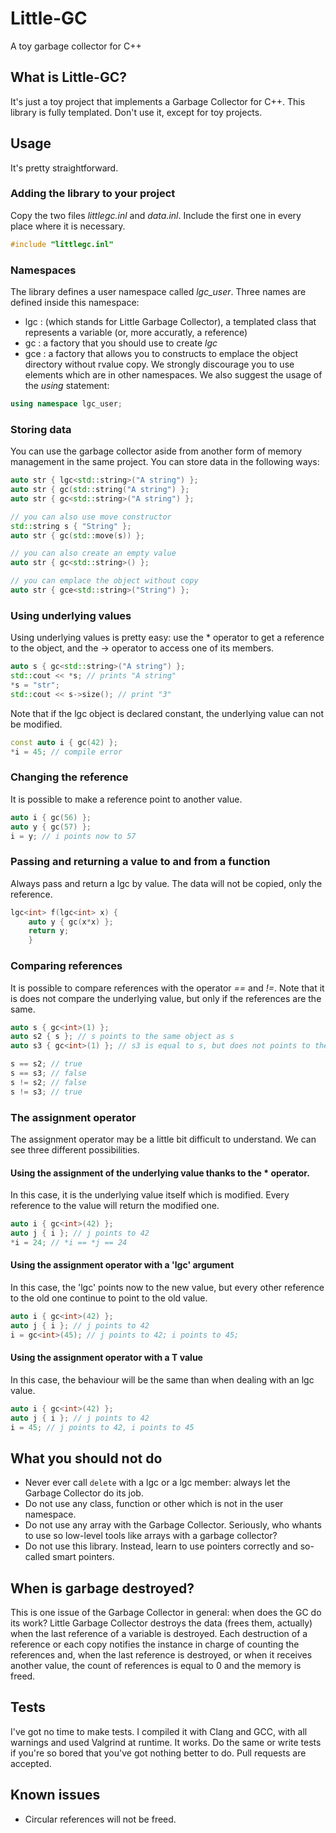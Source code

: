 # Little-GC
A toy garbage collector for C++
## What is Little-GC?
It's just a toy project that implements a Garbage Collector for C++. This library is fully templated. Don't use it, except for toy projects.
## Usage
It's pretty straightforward.
### Adding the library to your project
Copy the two files *littlegc.inl* and *data.inl*. Include the first one in every place where it is necessary.
```c++
#include "littlegc.inl"
```
### Namespaces
The library defines a user namespace called *lgc_user*. Three names are defined inside this namespace:
* lgc : (which stands for Little Garbage Collector), a templated class that represents a variable (or, more accuratly, a reference)
* gc : a factory that you should use to create *lgc*
* gce : a factory that allows you to constructs to emplace the object directory without rvalue copy.
We strongly discourage you to use elements which are in other namespaces. We also suggest the usage of the *using* statement:
```c++
using namespace lgc_user;
```
### Storing data
You can use the garbage collector aside from another form of memory management in the same project.
You can store data in the following ways:
```c++
auto str { lgc<std::string>("A string") };
auto str { gc(std::string("A string") };
auto str { gc<std::string>("A string") };

// you can also use move constructor
std::string s { "String" };
auto str { gc(std::move(s)) };

// you can also create an empty value
auto str { gc<std::string>() };

// you can emplace the object without copy
auto str { gce<std::string>("String") };
```
### Using underlying values
Using underlying values is pretty easy: use the * operator to get a reference to the object, and the -> operator to access one of its members.
```c++
auto s { gc<std::string>("A string") };
std::cout << *s; // prints "A string"
*s = "str";
std::cout << s->size(); // print "3"
```
Note that if the lgc object is declared constant, the underlying value can not be modified.
```c++
const auto i { gc(42) };
*i = 45; // compile error
```
### Changing the reference
It is possible to make a reference point to another value.
```c++
auto i { gc(56) };
auto y { gc(57) };
i = y; // i points now to 57
```
### Passing and returning a value to and from a function
Always pass and return a lgc by value. The data will not be copied, only the reference.
```c++
lgc<int> f(lgc<int> x) {
	auto y { gc(x*x) };
	return y;
	}
```
### Comparing references
It is possible to compare references with the operator *==* and *!=*. Note that it is does not compare the underlying value, but only if the references are the same.
```c++
auto s { gc<int>(1) };
auto s2 { s }; // s points to the same object as s
auto s3 { gc<int>(1) }; // s3 is equal to s, but does not points to the same object

s == s2; // true
s == s3; // false
s != s2; // false
s != s3; // true
```
### The assignment operator
The assignment operator may be a little bit difficult to understand. We can see three different possibilities.
#### Using the assignment of the underlying value thanks to the * operator.
In this case, it is the underlying value itself which is modified. Every reference to the value will return the modified one.
```c++
auto i { gc<int>(42) };
auto j { i }; // j points to 42
*i = 24; // *i == *j == 24
```
#### Using the assignment operator with a 'lgc' argument
In this case, the 'lgc' points now to the new value, but every other reference to the old one continue to point to the old value.
```c++
auto i { gc<int>(42) };
auto j { i }; // j points to 42
i = gc<int>(45); // j points to 42; i points to 45;
```
#### Using the assignment operator with a T value
In this case, the behaviour will be the same than when dealing with an lgc value.
```c++
auto i { gc<int>(42) };
auto j { i }; // j points to 42
i = 45; // j points to 42, i points to 45
```
## What you should not do
* Never ever call `delete` with a lgc or a lgc member: always let the Garbage Collector do its job.
* Do not use any class, function or other which is not in the user namespace.
* Do not use any array with the Garbage Collector. Seriously, who whants to use so low-level tools like arrays with a garbage collector? 
* Do not use this library. Instead, learn to use pointers correctly and so-called smart pointers.
## When is garbage destroyed?
This is one issue of the Garbage Collector in general: when does the GC do its work?
Little Garbage Collector destroys the data (frees them, actually) when the last reference of a variable is destroyed. Each destruction of a reference or each copy notifies the instance in charge of counting the references and, when the last reference is destroyed, or when it receives another value, the count of references is equal to 0 and the memory is freed.
## Tests
I've got no time to make tests. I compiled it with Clang and GCC, with all warnings and used Valgrind at runtime. It works. Do the same or write tests if you're so bored that you've got nothing better to do. Pull requests are accepted.
## Known issues
* Circular references will not be freed.
```c++
```
